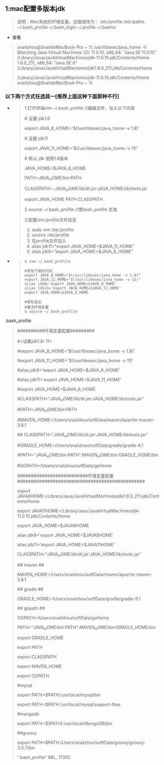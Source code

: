 

## 1:mac配置多版本jdk

> 说明：Mac系统的环境变量，加载顺序为：
> /etc/profile   /etc/paths.   ~/.bash_profile    ~/.bash_login   ~/.profile ~/.bashrc

- 查看

>snailzhou@SnaildeMacBook-Pro ~ % /usr/libexec/java_home -V
>Matching Java Virtual Machines (2):
>    11.0.10, x86_64:    "Java SE 11.0.10"       /Library/Java/JavaVirtualMachines/jdk-11.0.10.jdk/Contents/Home
>    1.8.0_211, x86_64:  "Java SE 8"     /Library/Java/JavaVirtualMachines/jdk1.8.0_211.jdk/Contents/Home
>
>/Library/Java/JavaVirtualMachines/jdk-11.0.10.jdk/Contents/Home
>snailzhou@SnaildeMacBook-Pro ~ % 



### 以下两个方式任选其一[推荐上面这种下面那种不行]

-  >1.打开终端vim ~/.bash_profile  //编辑文件，加入以下内容
   >
   >\# 设置 jdk1.8
   >
   >export JAVA_8_HOME='$(/usr/libexec/java_home -v 1.8)'
   >
   >\# 设置 jdk11
   >
   >export JAVA_11_HOME='$(/usr/libexec/java_home -v 11)'
   >
   >\# 默认 jdk 使用1.8版本
   >
   >JAVA_HOME=$JAVA_8_HOME
   >
   >PATH=$JAVA_HOME/bin:$PATH
   >
   >CLASSPATH=.:$JAVA_HOME/lib/dt.jar:$JAVA_HOME/lib/tools.jar
   >
   >export JAVA_HOME PATH CLASSPATH
   >
   >2.source ~/.bash_profile //使bash_profile 生效
   >
   >3.配置/etc/profile文件信息
   >
   >1. sudo vim /etc/profile
   >2. source /etc/profile
   >3. 在profile文件加入
   >4. alias jdk11="export JAVA_HOME=$JAVA_11_HOME"
   >5. alias jdk8="export JAVA_HOME=$JAVA_8_HOME"

- > ```
  > $ vim ~/.bash_profile
  > 
  > #添加下面的代码
  > export JAVA_8_HOME="$(/usr/libexec/java_home -v 1.8)"
  > export JAVA_11_HOME="$(/usr/libexec/java_home -v 11)"
  > alias jdk8='export JAVA_HOME=$JAVA_8_HOME'
  > alias jdk11='export JAVA_HOME=$JAVA_11_HOME'
  > export JAVA_HOME=$JAVA_8_HOME
  > 
  > #保存退出
  > #激活环境变量
  > $ source ~/.bash_profile
  > ```





.bash_profile

>\##########环境变量配置#########
>
>
>
>\#<设置jdk1.8/ 11>
>
>\#export JAVA_8_HOME='$(/usr/libexec/java_home -v 1.8)'
>
>\#export JAVA_11_HOME='$(/usr/libexec/java_home -v 11)'
>
>
>
>\#alias jdk8='export JAVA_HOME=$JAVA_8_HOME'
>
>\#alias jdk11='export JAVA_HOME=$JAVA_11_HOME'
>
>\#export JAVA_HOME=$JAVA_8_HOME
>
>
>
>\#CLASSPATH="$JAVA_HOME/lib/dt.jar:$JAVA_HOME/lib/tools.jar"
>
>\#PATH=$JAVA_HOME/bin:$PATH
>
>
>
>\#MAVEN_HOME=/Users/snailzhou/softData/maven/apache-maven-3.6.1
>
>\## CLASSPATH="$JAVA_HOME/lib/dt.jar:$JAVA_HOME/lib/tools.jar"
>
>\#GRADLE_HOME=/Users/snailzhou/softData/gradle/gradle-6.1
>
>\#PATH="$JAVA_HOME/bin:$PATH":$MAVEN_HOME/bin:$GRADLE_HOME/bin
>
>\#GOPATH=/Users/snailzhou/softData/goHome
>
>
>
>
>
>
>
>
>
>
>
>
>
>\##########################环境变量配置###############################################
>
>export JAVA8HOME=/Library/Java/JavaVirtualMachines/jdk1.8.0_211.jdk/Contents/Home
>
>export JAVA11HOME=/Library/Java/JavaVirtualMachines/jdk-11.0.10.jdk/Contents/Home
>
>export JAVA_HOME=$JAVA8HOME
>
>
>
>alias jdk8='export JAVA_HOME=$JAVA8HOME'
>
>alias jdk11='export JAVA_HOME=$JAVA11HOME'
>
>
>
>CLASSPATH="$JAVA_HOME/lib/dt.jar:$JAVA_HOME/lib/tools.jar"
>
>
>
>\## maven ##
>
>MAVEN_HOME=/Users/snailzhou/softData/maven/apache-maven-3.6.1
>
>\## gradle ##
>
>GRADLE_HOME=/Users/snailzhou/softData/gradle/gradle-6.1
>
>\## gopath ##
>
>GOPATH=/Users/snailzhou/softData/goHome
>
>
>
>PATH="$JAVA_HOME/bin:$PATH":$MAVEN_HOME/bin:$GRADLE_HOME/bin
>
>
>
>
>
>export GRADLE_HOME
>
>export PATH
>
>export CLASSPATH
>
>export MAVEN_HOME
>
>export GOPATH
>
>
>
>
>
>\#mysql
>
>export PATH=$PATH:/usr/local/mysql/bin
>
>export PATH=$PATH:/usr/local/mysql/support-files
>
>
>
>\#mangodb
>
>export PATH=${PATH}:/usr/local/MongoDB/bin
>
>
>
>
>
>\##groovy
>
>export PATH=$PATH:/Users/snailzhou/softData/groovy/groovy-3.0.7/bin
>
>".bash_profile" 66L, 1735C
>
>